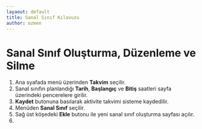 ```yaml
---
layaout: default
title: Sanal Sınıf Kılavuzu
author: ozmen
---
```

# Sanal Sınıf Oluşturma, Düzenleme ve Silme

1. Ana syafada menü üzerinden **Takvim** seçilir.
2. Sanal sınıfın planlandığı **Tarih**, **Başlangıç** ve **Bitiş** saatleri sayfa üzerindeki pencerelere girilir.
3. **Kaydet** butonuna basılarak aktivite takvimi sisteme kaydedilir.
4. Menüden **Sanal Sınıf** seçilir.
5. Sağ üst köşedeki **Ekle** butonu ile yeni sanal sınıf oluşturma sayfası açılır.
6. 